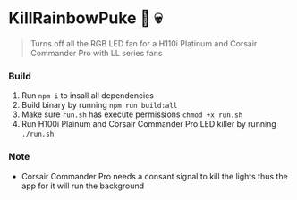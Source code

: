 # KillRainbowPuke 🌈 💀
> Turns off all the RGB LED fan for a H110i Platinum and Corsair Commander Pro with LL series fans

### Build

1. Run `npm i` to insall all dependencies
2. Build binary by running `npm run build:all`
3. Make sure `run.sh` has execute permissions `chmod +x run.sh`
4. Run H100i Plainum and Corsair Commander Pro LED killer by running `./run.sh` 

### Note
 * Corsair Commander Pro needs a consant signal to kill the lights thus the app for it will run the background

